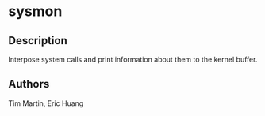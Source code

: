 sysmon
======

Description
-----------
Interpose system calls and print information about them to the kernel buffer.

Authors
-------
Tim Martin, Eric Huang

